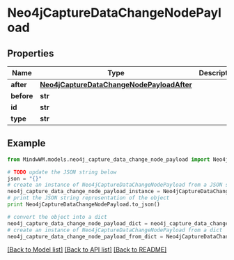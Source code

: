 # Neo4jCaptureDataChangeNodePayload


## Properties
Name | Type | Description | Notes
------------ | ------------- | ------------- | -------------
**after** | [**Neo4jCaptureDataChangeNodePayloadAfter**](Neo4jCaptureDataChangeNodePayloadAfter.md) |  | 
**before** | **str** |  | 
**id** | **str** |  | 
**type** | **str** |  | 

## Example

```python
from MindwWM.models.neo4j_capture_data_change_node_payload import Neo4jCaptureDataChangeNodePayload

# TODO update the JSON string below
json = "{}"
# create an instance of Neo4jCaptureDataChangeNodePayload from a JSON string
neo4j_capture_data_change_node_payload_instance = Neo4jCaptureDataChangeNodePayload.from_json(json)
# print the JSON string representation of the object
print Neo4jCaptureDataChangeNodePayload.to_json()

# convert the object into a dict
neo4j_capture_data_change_node_payload_dict = neo4j_capture_data_change_node_payload_instance.to_dict()
# create an instance of Neo4jCaptureDataChangeNodePayload from a dict
neo4j_capture_data_change_node_payload_from_dict = Neo4jCaptureDataChangeNodePayload.from_dict(neo4j_capture_data_change_node_payload_dict)
```
[[Back to Model list]](../README.md#documentation-for-models) [[Back to API list]](../README.md#documentation-for-api-endpoints) [[Back to README]](../README.md)


